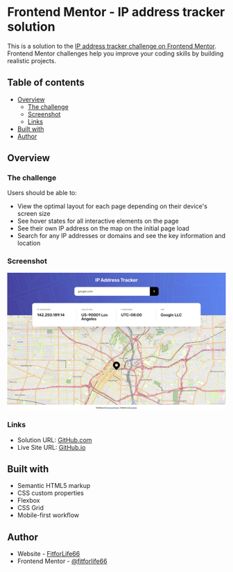 # Frontend Mentor - IP address tracker solution

This is a solution to the [IP address tracker challenge on Frontend Mentor](https://www.frontendmentor.io/challenges/ip-address-tracker-I8-0yYAH0). Frontend Mentor challenges help you improve your coding skills by building realistic projects. 

## Table of contents

- [Overview](#overview)
  - [The challenge](#the-challenge)
  - [Screenshot](#screenshot)
  - [Links](#links)
- [Built with](#built-with)
- [Author](#author)

## Overview

### The challenge

Users should be able to:

- View the optimal layout for each page depending on their device's screen size
- See hover states for all interactive elements on the page
- See their own IP address on the map on the initial page load
- Search for any IP addresses or domains and see the key information and location

### Screenshot

![Screenshot](./screenshot.jpg)

### Links

- Solution URL: [GitHub.com](https://github.com/fitforlife66/ip-address-tracker/)
- Live Site URL: [GitHub.io](https://fitforlife66.github.io/ip-address-tracker/)

## Built with

- Semantic HTML5 markup
- CSS custom properties
- Flexbox
- CSS Grid
- Mobile-first workflow

## Author

- Website - [FitforLife66](https://github.com/fitforlife66)
- Frontend Mentor - [@fitforlife66](https://www.frontendmentor.io/profile/fitforlife66)



